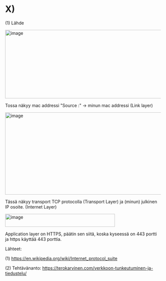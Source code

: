 # X)

(1) Lähde

<img width="940" height="221" alt="image" src="https://github.com/user-attachments/assets/09410369-3613-4625-a6c6-3a913e9beae7" />

Tossa näkyy mac addressi "Source :" -> minun mac addressi (Link layer)

<img width="740" height="265" alt="image" src="https://github.com/user-attachments/assets/1ae0264f-9ac3-4cb8-9477-d5f786d281da" />

Tässä näkyy transport TCP protocolla (Transport Layer) ja (minun) julkinen IP osoite. (Internet Layer)

<img width="355" height="42" alt="image" src="https://github.com/user-attachments/assets/67e04830-c923-4b42-82d6-b0af9cdceeb9" />


Application layer on HTTPS, päätin sen siitä, koska kyseessä on 443 portti ja https käyttää 443 porttia. 

Lähteet:

(1) https://en.wikipedia.org/wiki/Internet_protocol_suite

(2) Tehtävänanto: https://terokarvinen.com/verkkoon-tunkeutuminen-ja-tiedustelu/
